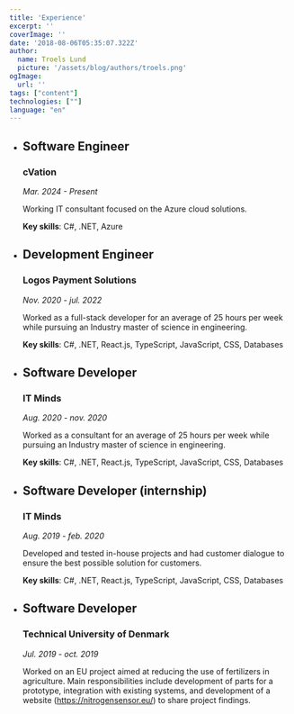 ```yaml
---
title: 'Experience'
excerpt: ''
coverImage: ''
date: '2018-08-06T05:35:07.322Z'
author:
  name: Troels Lund
  picture: '/assets/blog/authors/troels.png'
ogImage:
  url: ''
tags: ["content"]
technologies: [""]
language: "en"
---
```

<ul>
  <li data-url="/assets/logos/cvation_logo_processed.jpeg" data-w="50" data-h="50" data-r="10">
    <h2><b>Software Engineer</b></h2>
    <h3><strong>cVation</strong></h3>
    <i>Mar. 2024 - Present</i>
    <p>Working IT consultant focused on the Azure cloud solutions.</p>
    <p><b>Key skills</b>: C#, .NET, Azure</p>
  </li>
  <li data-url="/assets/logos/logos_processed.jpeg" data-w="50" data-h="50" data-r="100">
    <h2><b>Development Engineer</b></h2>
    <h3><strong>Logos Payment Solutions</strong></h3>
    <i>Nov. 2020 - jul. 2022</i>
    <p>Worked as a full-stack developer for an average of 25 hours per week while pursuing an Industry master of science in engineering.</p>
    <p><b>Key skills</b>: C#, .NET, React.js, TypeScript, JavaScript, CSS, Databases</p>
  </li>
  <li data-url="/assets/logos/itminds_processed.jpg" data-w="50" data-h="50" data-r="100">
    <h2><b>Software Developer</b></h2>
    <h3><strong>IT Minds</strong></h3>
    <i>Aug. 2020 - nov. 2020</i>
    <p>Worked as a consultant for an average of 25 hours per week while pursuing an Industry master of science in engineering.</p>
    <p><b>Key skills</b>: C#, .NET, React.js, TypeScript, JavaScript, CSS, Databases</p>
  </li>
  <li data-url="/assets/logos/itminds_processed.jpg" data-w="50" data-h="50" data-r="100">
    <h2><b>Software Developer (internship)</b></h2>
    <h3><strong>IT Minds</strong></h3>
    <i>Aug. 2019 - feb. 2020</i>
    <p>Developed and tested in-house projects and had customer dialogue to ensure the best possible solution for customers.</p>
    <p><b>Key skills</b>: C#, .NET, React.js, TypeScript, JavaScript, CSS, Databases</p>
  </li>
  <li data-url="/assets/logos/dtu.png" data-w="50" data-h="70">
    <h2><b>Software Developer</b></h2>
    <h3><strong>Technical University of Denmark</strong></h3>
    <i>Jul. 2019 - oct. 2019</i>
    <p>Worked on an EU project aimed at reducing the use of fertilizers in agriculture. Main responsibilities include development of parts for a prototype, integration with existing systems, and development of a website (<a href="https://nitrogensensor.eu/">https://nitrogensensor.eu/</a>) to share project findings.</p>
  </li>
</ul>
